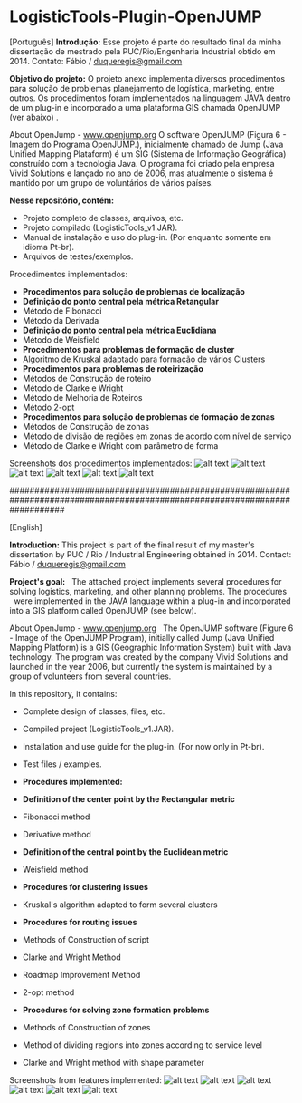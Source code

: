 # LogisticTools-Plugin-OpenJUMP

[Português]
**Introdução:**
Esse projeto é parte do resultado final da minha dissertação de mestrado pela PUC/Rio/Engenharia Industrial obtido em 2014.
Contato: Fábio / duqueregis@gmail.com

**Objetivo do projeto:**
  O projeto anexo implementa diversos procedimentos para solução de problemas planejamento de logística, marketing, entre outros. Os procedimentos 
  foram implementados na linguagem JAVA dentro de um plug-in e incorporado a uma plataforma GIS chamada OpenJUMP (ver abaixo) .

About OpenJump - www.openjump.org
  O software OpenJUMP (Figura 6 - Imagem do Programa OpenJUMP.), inicialmente chamado de Jump (Java Unified Mapping Plataform) é um SIG (Sistema de Informação Geográfica) construído com a tecnologia Java. O programa foi criado pela empresa Vivid Solutions e lançado no ano de 2006, mas atualmente o sistema é mantido por um grupo de voluntários de vários países.

**Nesse repositório, contém:**
- Projeto completo de classes, arquivos, etc. 
- Projeto compilado (LogisticTools_v1.JAR). 
- Manual de instalação e uso do plug-in. (Por enquanto somente em idioma Pt-br).
- Arquivos de testes/exemplos.

Procedimentos implementados:

- **Procedimentos para solução de problemas de localização**
- **Definição do ponto central pela métrica Retangular**
- Método de Fibonacci
- Método da Derivada
- **Definição do ponto central pela métrica Euclidiana**
- Método de Weisfield
- **Procedimentos para problemas de formação de cluster**
- Algoritmo de Kruskal adaptado para formação de vários Clusters
- **Procedimentos para problemas de roteirização**
- Métodos de Construção de roteiro
- Método de Clarke e Wright
- Método de Melhoria de Roteiros
- Método 2-opt
- **Procedimentos para solução de problemas de formação de zonas**
- Métodos de Construção de zonas 
- Método de divisão de regiões em zonas de acordo com nível de serviço
- Método de Clarke e Wright com parâmetro de forma

Screenshots dos procedimentos implementados:
![alt text](https://github.com/fduque/LogisticTools-Plugin-OpenJUMP/blob/master/ImgBefAfter.png)
![alt text](https://github.com/fduque/LogisticTools-Plugin-OpenJUMP/blob/master/ImgCluster.png)
![alt text](https://github.com/fduque/LogisticTools-Plugin-OpenJUMP/blob/master/ImgZones.png)
![alt text](https://github.com/fduque/LogisticTools-Plugin-OpenJUMP/blob/master/ImgRout.png)
![alt text](https://github.com/fduque/LogisticTools-Plugin-OpenJUMP/blob/master/ImgClark.png)
![alt text](https://github.com/fduque/LogisticTools-Plugin-OpenJUMP/blob/master/ImgZo.png)


###########################################################################################################################

[English]

**Introduction:**
This project is part of the final result of my master's dissertation by PUC / Rio / Industrial Engineering obtained in 2014.
Contact: Fábio / duqueregis@gmail.com

**Project's goal:**
  The attached project implements several procedures for solving logistics, marketing, and other planning problems. The procedures
  were implemented in the JAVA language within a plug-in and incorporated into a GIS platform called OpenJUMP (see below).

About OpenJump - www.openjump.org
  The OpenJUMP software (Figure 6 - Image of the OpenJUMP Program), initially called Jump (Java Unified Mapping Platform) is a GIS (Geographic Information System) built with Java technology. The program was created by the company Vivid Solutions and launched in the year 2006, but currently the system is maintained by a group of volunteers from several countries.

In this repository, it contains:
- Complete design of classes, files, etc.
- Compiled project (LogisticTools_v1.JAR).
- Installation and use guide for the plug-in. (For now only in Pt-br).
- Test files / examples.

- **Procedures implemented:**
- **Definition of the center point by the Rectangular metric**
- Fibonacci method
- Derivative method
- **Definition of the central point by the Euclidean metric**
- Weisfield method
- **Procedures for clustering issues**
- Kruskal's algorithm adapted to form several clusters
- **Procedures for routing issues**
- Methods of Construction of script
- Clarke and Wright Method
- Roadmap Improvement Method
- 2-opt method
- **Procedures for solving zone formation problems**
- Methods of Construction of zones
- Method of dividing regions into zones according to service level
- Clarke and Wright method with shape parameter

Screenshots from features implemented:
![alt text](https://github.com/fduque/LogisticTools-Plugin-OpenJUMP/blob/master/ImgBefAfter.png)
![alt text](https://github.com/fduque/LogisticTools-Plugin-OpenJUMP/blob/master/ImgCluster.png)
![alt text](https://github.com/fduque/LogisticTools-Plugin-OpenJUMP/blob/master/ImgZones.png)
![alt text](https://github.com/fduque/LogisticTools-Plugin-OpenJUMP/blob/master/ImgRout.png)
![alt text](https://github.com/fduque/LogisticTools-Plugin-OpenJUMP/blob/master/ImgClark.png)
![alt text](https://github.com/fduque/LogisticTools-Plugin-OpenJUMP/blob/master/ImgZo.png)
